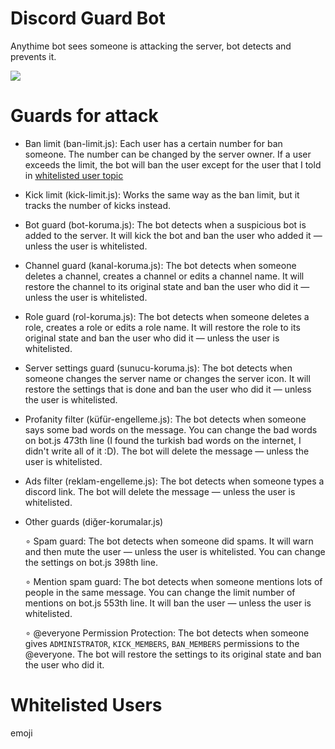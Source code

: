 # Discord Guard Bot
Anythime bot sees someone is attacking the server, bot detects and prevents it.

![](https://imgur.com/GVK7ovh)

# Guards for attack
- Ban limit (ban-limit.js): Each user has a certain number for ban someone. The number can be changed by the server owner. If a user exceeds the limit, the bot will ban the user except for the user that I told in [whitelisted user topic](#whitelisted-users)

- Kick limit (kick-limit.js): Works the same way as the ban limit, but it tracks the number of kicks instead.

- Bot guard (bot-koruma.js): The bot detects when a suspicious bot is added to the server. It will kick the bot and ban the user who added it — unless the user is whitelisted.

- Channel guard (kanal-koruma.js): The bot detects when someone deletes a channel, creates a channel or edits a channel name. It will restore the channel to its original state and ban the user who did it — unless the user is whitelisted.

- Role guard (rol-koruma.js): The bot detects when someone deletes a role, creates a role or edits a role name. It will restore the role to its original state and ban the user who did it — unless the user is whitelisted.

- Server settings guard (sunucu-koruma.js): The bot detects when someone changes the server name or changes the server icon. It will restore the settings that is done and ban the user who did it — unless the user is whitelisted.

- Profanity filter (küfür-engelleme.js): The bot detects when someone says some bad words on the message. You can change the bad words on bot.js 473th line (I found the turkish bad words on the internet, I didn't write all of it :D). The bot will delete the message — unless the user is whitelisted.

- Ads filter (reklam-engelleme.js): The bot detects when someone types a discord link. The bot will delete the message — unless the user is whitelisted.

- Other guards (diğer-korumalar.js)

  ∘ Spam guard: The bot detects when someone did spams. It will warn and then mute the user — unless the user is whitelisted. You can change the settings on bot.js 398th line.
  
  ∘ Mention spam guard: The bot detects when someone mentions lots of people in the same message. You can change the limit number of mentions on bot.js 553th line. It will ban the user — unless the user is whitelisted.

  ∘ @everyone Permission Protection: The bot detects when someone gives `ADMINISTRATOR`, `KICK_MEMBERS`, `BAN_MEMBERS` permissions to the @everyone. The bot will restore the settings to its original state and ban the user who did it.

# Whitelisted Users

emoji
